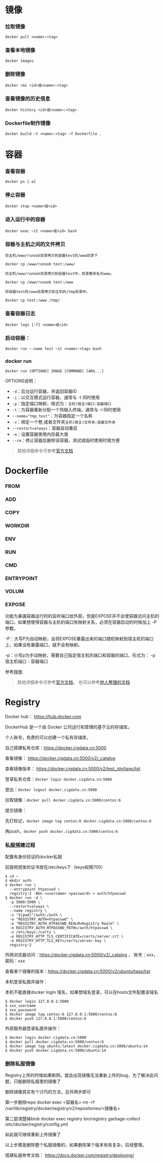# 镜像

### 拉取镜像

`docker pull <name>:<tag>`

### 查看本地镜像

`docker images`

### 删除镜像

`docker rmi <id>或<name>:<tag>`

### 查看镜像的历史信息

`docker history <id>或<name>:<tag>`

### Dockerfile制作镜像

`docker build –t <name>:<tag> –f Dockerfile .`

# 容器

### 查看容器

`docker ps [-a]`

### 停止容器

`docker stop <name>或<id>`

### 进入运行中的容器

`docker exec –it <name>或<id> bash`

### 容器与主机之间的文件拷贝

```
将主机/www/runoob目录拷贝到容器test的/www目录下

docker cp /www/runoob test:/www/

将主机/www/runoob目录拷贝到容器test中，目录重命名为www。

docker cp /www/runoob test:/www

将容器test的/www目录拷贝到主机的/tmp目录中。

docker cp test:/www /tmp/
```

### 查看容器日志

`docker logs [-f] <name>或<id>`

### 启动容器：

`docker run –-name test –it <name>:<tag> bash`

### docker run

`docker run [OPTIONS] IMAGE [COMMAND] [ARG...]`

OPTIONS说明：

* `-d`：后台运行容器，并返回容器ID
* `-i`：以交互模式运行容器，通常与 -t 同时使用
* `-p`：指定端口映射，格式为：`主机(宿主)端口:容器端口`
* `-t`：为容器重新分配一个伪输入终端，通常与 -i 同时使用
* `--name="tmp_test"`：为容器指定一个名称
* `-v`：绑定一个卷,或者文件夹`主机(宿主)文件夹:容器文件夹`
* `--restart=always`：容器自动重启
* `-m`：设置容器使用内存最大值
* `--rm`：停止容器后删除该容器，测试或临时使用时很方便

> 其他详细命令可参考[官方文档](http://docs.docker.com/engine/reference/commandline/run/)

# Dockerfile

### FROM

### ADD

### COPY

### WORKDIR

### ENV

### RUN

### CMD

### ENTRYPOINT

### VOLUM

### EXPOSE

功能为暴漏容器运行时的监听端口给外部，但是EXPOSE并不会使容器访问主机的端口，如果想使得容器与主机的端口有映射关系，必须在容器启动的时候加上 -P参数。

-P：大写P为自动映射，会将EXPOSE暴露出来的端口随机映射到宿主机的端口上，如果没有暴露端口，就不会有映射。

-p：小写p为手动映射，需要自己指定宿主机的端口和容器的端口，形式为：
-p 宿主机端口：容器端口

参考[样例](dockerfile_demo.md)

> 其他详细命令可参考[官方文档](https://docs.docker.com/engine/reference/builder/)，
 也可以参考[他人整理的文档](https://www.jianshu.com/p/e37225134adf)


 # Registry

Docker hub： https://hub.docker.com

DockerHub 是一个由 Docker 公司运行和管理的基于云的存储库。

个人账号，免费的可以创建一个私有存储库，

自己搭建私有仓库：https://docker.cigdata.cn:5000

查看镜像： https://docker.cigdata.cn:5000/v2/_catalog

查看镜像版本： https://docker.cigdata.cn:5000/v2/test_jdy/tags/list

登录私有仓库：`docker login docker.cigdata.cn:5000`

登出：`docker logout docker.cigdata.cn:5000`

拉取镜像：`docker pull docker.cigdata.cn:5000/centos:6`

提交镜像：

先打标记，`docker image tag centos:6 docker.cigdata.cn:5000/centos:6`

再push，`docker push docker.cigdata.cn:5000/centos:6`

### 私服搭建过程

配置有身份验证的docker私服

前提把颁发的证书放在/etc/keys下（keys权限700）

```
$ cd ~
$ mkdir auth
$ docker run \
  --entrypoint htpasswd \
  registry:2 -Bbn <username> <password> > auth/htpasswd
$ docker run -d \
  -p 5000:5000 \
  --restart=always \
  --name registry \
  -v "$(pwd)"/auth:/auth \
  -e "REGISTRY_AUTH=htpasswd" \
  -e "REGISTRY_AUTH_HTPASSWD_REALM=Registry Realm" \
  -e REGISTRY_AUTH_HTPASSWD_PATH=/auth/htpasswd \
  -v /etc/keys:/certs \
  -e REGISTRY_HTTP_TLS_CERTIFICATE=/certs/server.crt \
  -e REGISTRY_HTTP_TLS_KEY=/certs/server.key \
  registry:2
```

外网浏览器访问：https://docker.cigdata.cn:5000/v2/_catalog ， 账号：xxx，密码：xxx

查看某个镜像的版本：https://docker.cigdata.cn:5000/v2/ubuntu/tags/list

本机登录私服并操作：

本机不能直接docker login 域名，如果想域名登录，可以在hosts文件配置该域名

```
$ docker login 127.0.0.1:5000
$ xxx_username
$ xxx_password
$ docker image tag centos:6 127.0.0.1:5000/centos:6
$ docker push 127.0.0.1:5000/centos:6
```

外部服务器登录私服并操作：

```
$ docker login docker.cigdata.cn:5000
$ docker pull docker.cigdata.cn:5000/centos:6
$ docker image tag ubuntu:latest docker.cigdata.cn:5000/ubuntu:14
$ docker push docker.cigdata.cn:5000/ubuntu:14
```

### 删除私服镜像

Registry上传的时候如果断网，就会出现镜像无法重新上传的bug，为了解决此问题，只能删除私服里的镜像了

删除镜像其实有个讨巧的方法，总共两步即可

第一步删除repo
docker exec <容器名> rm -rf /var/lib/registry/docker/registry/v2/repositories/<镜像名>

第二部清楚掉blob
docker exec registry bin/registry garbage-collect /etc/docker/registry/config.yml

如此就可继续重新上传镜像了

以上步骤是删除整个私服镜像的，如果删除某个版本有些复杂，后续整理。

搭建私服参考文档： https://docs.docker.com/registry/deploying/